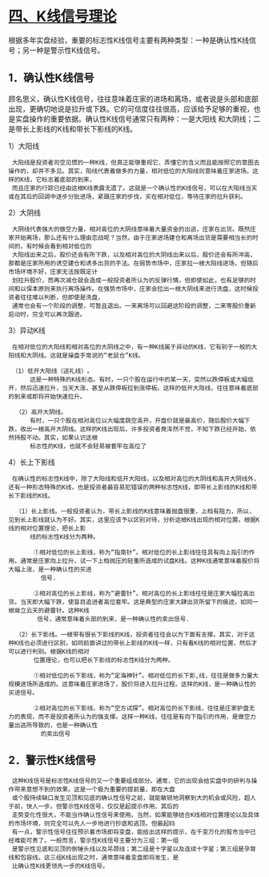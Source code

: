 # [四、K线信号理论](https://weread.qq.com/web/reader/de5328a07188d4d6de53636kd3d322001ad3d9446802347)

根据多年实盘经验，重要的标志性K线信号主要有两种类型：一种是确认性K线信号；另一种是警示性K线信号。

## 1．确认性K线信号

顾名思义，确认性K线信号，往往意味着庄家的进场和离场，或者说是头部和底部出现，更确切地说是拉升或下跌。它的可信度往往很高，应该给予足够的重视，也是实盘操作的重要依据。确认性K线信号通常只有两种：一是大阳线
和大阴线；二是带长上影线的K线和带长下影线的K线。

  1）大阳线 

     大阳线是投资者司空见惯的一种K线，但真正能够重视它、弄懂它的含义而且能按照它的意图去操作的，却并不多见。其实，阳线代表着做多的力量，相对低位的大阳线则意味着庄家进场。这样的K线，它标志着底部的到来，
     而且庄家的行踪已经由这根K线表露无遗了。这就是一个确认性的K线信号，可以在大阳线当天或在其后的回调中逐步分批进场，紧跟庄家的步伐，买在相对低位，等待庄家的拉升获利。

  2）大阴线

     大阴线代表强大的做空力量，相对高位的大阴线意味着大量资金的出逃，庄家在出货。既然庄家开始离场，那么还有什么理由恋战呢？当然，由于庄家进场建仓和离场出货是需要相当长的时间的，有时候会看到相对低位的
     大阳线出来之后，股价还会有所下跌，以及相对高位的大阴线出来以后，股价还会有所冲高，那都是庄家所用的诱空建仓和诱多出货的手法。在弱势市场中，庄家拉一根大阳线进场，但随后市场环境不好，庄家无法按既定计
     划拉升股价，而再次减仓就会造成一般投资者所认为的反弹行情，但即使如此，也有足够的时间和以保本原则来执行离场操作。在强势市场中，庄家会拉出一根大阴线来进行洗盘，这时候投资者往往难以判断，但即使是洗盘，
     通常也会有一个阶段的调整，可暂且退出。一来离场可以回避这阶段的调整，二来等股价重新启动时，完全可以再次跟进。

  3）异动K线

     在相对低位的大阳线和相对高位的大阴线之中，有一种K线属于异动的K线，它有别于一般的大阳线和大阴线。这就是操盘手常说的“老鼠仓”K线。

     （1）低开大阳线（送礼线）​。
          这是一种特殊的K线形态。有时，一只个股在运行中的某一天，突然以跌停板或大幅低开，然后迅速拉升，当天大涨，甚至从跌停板拉到涨停板。这样的低开大阳线，往往意味着底部的到来或即将开始快速拉升。

      （2）高开大阴线。
          有时，一只个股在相对高位以大幅度跳空高开，开盘价就是最高价，随后股价大幅下跌，收出一根高开大阴线。这样的K线出现后，许多投资者竟浑然不觉，不知下跌已经开始，依然持股不动。其实，如果认识这根
          标志性的K线，也就不会轻易被套牢在高位了    


  4）长上下影线

     在确认性的标志性K线中，除了大阳线和低开大阳线，以及相对高位的大阴线和高开大阴线外，还有一种形态特殊的K线，也是投资者最容易犯错误的两种标志性K线，即带长上影线的K线和带长下影线的K线。

      （1）长上影线。一般投资者认为，带长上影线的K线意味着抛盘很重，上档有阻力，所以，见到长上影线就认为不好。其实，这里应该予以区别对待，分析这根K线出现的相对位置。根据K线的相对位置理论，把长上影
          线的标志性K线分为两种。 

           ①相对低位的长上影线，称为“指南针”​。相对低位的长上影线往往具有向上指引的作用。通常是庄家向上拉升，试一下上档抛压的轻重所造成的试盘K线。这种K线通常意味着股价将大幅上涨，是一种确认性的买进
             信号.

           ②相对高位的长上影线，称为“避雷针”​。相对高位的长上影线往往是庄家大幅拉高出货。当天即大幅下跌，使盲目追进者高位套牢。这是典型的庄家大肆出货所留下的痕迹，如同一根耸立云天的避雷针。这种K线
            信号，通常意味着头部的到来，是一种确认性的卖出信号.

      （2）长下影线。一根带有很长下影线的K线，投资者往往会以为下面有支撑。其实，对于这种K线也必须进行区别，如同前面讲过的带长上影线的K线一样，只有看K线的相对位置，然后才可以进行判别。根据K线的相对
           位置理论，也可以把长下影线的标志性K线分为两种。          

           ①相对低位的长下影线，称为“定海神针”​。相对低位的长下影,线，往往是做多力量大规模进场所造成的。这意味着庄家进场了，股价将进入拉升过程。这样的K线，是一种确认性的买进信号。

           ②相对高位的长下影线，称为“空方试探”​。相对高位的长下影线，往往是庄家护盘无力的表现，而不是投资者所认为的强支撑。这样一种K线，往往是有向下指引的作用，是做空力量出逃所导致的，也是一种确认性
             的卖出信号


## 2．警示性K线信号

     这种K线信号是标志性K线信号的又一个重要组成部分。通常，它的出现会给实盘中的研判与操作带来意想不到的效果。这是一个极为重要的提前量，即在大盘
     或个股持续缺口发生见顶和见底的确认性信号之前，就能敏锐地洞察到大的机会或风险，超人于前，快人一步。但警示性K线信号，仅仅是起提示作用，其后的
     走势变化性很大，不能当作确认性信号来使用。当然，如果能够结合K线相对位置理论以及具体的市场环境，则完全可以先人一步地进行抄底和逃顶。但最起码
     有一点，警示性信号往往预示着市场即将变盘，能给出这样的提示，在千变万化的股市当中已经难能可贵了。一般而言，警示性K线信号主要分为三组：第一组
     是警示性见底和见顶的倒锤头线以及吊颈线；第二组是十字星以及连续十字星；第三组是孕育线和包容线。这三组K线出现之时，通常意味着变盘即将发生，是
     比确认性K线更领先一步的K线信号。


















             



















          
